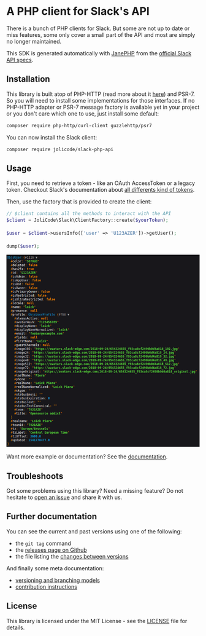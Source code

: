 # A PHP client for Slack's API

There is a bunch of PHP clients for Slack. But some are not up to date or miss
features, some only cover a small part of the API and most are simply no longer
maintained.

This SDK is generated automatically with [JanePHP](https://github.com/janephp/janephp)
from the [official Slack API specs](https://github.com/slackapi/slack-api-specs).

## Installation

This library is built atop of PHP-HTTP (read more about it [here](http://docs.php-http.org))
and PSR-7. So you will need to install some implementations for those interfaces.
If no PHP-HTTP adapter or PSR-7 message factory is available yet in your project
or you don't care which one to use, just install some default:

```bash
composer require php-http/curl-client guzzlehttp/psr7
```

You can now install the Slack client:

```bash
composer require jolicode/slack-php-api
```

## Usage

First, you need to retrieve a token - like an OAuth AccessToken or a legacy token.
Checkout Slack's documentation about [all differents kind of tokens](https://api.slack.com/docs/token-types).

Then, use the factory that is provided to create the client:

```php
// $client contains all the methods to interact with the API
$client = JoliCode\Slack\ClientFactory::create($yourToken);

$user = $client->usersInfo(['user' => 'U123AZER'])->getUser();

dump($user);
```

<p align="center">
  <img src="doc/images/model-sample.png" alt="Sample user object" />
<p>

Want more example or documentation? See the [documentation](doc/index.md).

## Troubleshoots

Got some problems using this library? Need a missing feature?
Do not hesitate to [open an issue](https://github.com/jolicode/slack-php-api/issues)
and share it with us.

## Further documentation

You can see the current and past versions using one of the following:

* the `git tag` command
* the [releases page on Github](https://github.com/jolicode/slack-php-api/releases)
* the file listing the [changes between versions](CHANGELOG.md)

And finally some meta documentation:

* [versioning and branching models](VERSIONING.md)
* [contribution instructions](CONTRIBUTING.md)

## License

This library is licensed under the MIT License - see the [LICENSE](LICENSE.md)
file for details.
